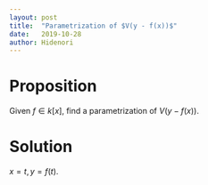 ```yaml
---
layout: post
title:  "Parametrization of $V(y - f(x))$"
date:   2019-10-28
author: Hidenori
---
```


# Proposition
Given $f \in k[x]$, find a parametrization of $V(y - f(x))$.

# Solution
$x = t, y = f(t)$.
